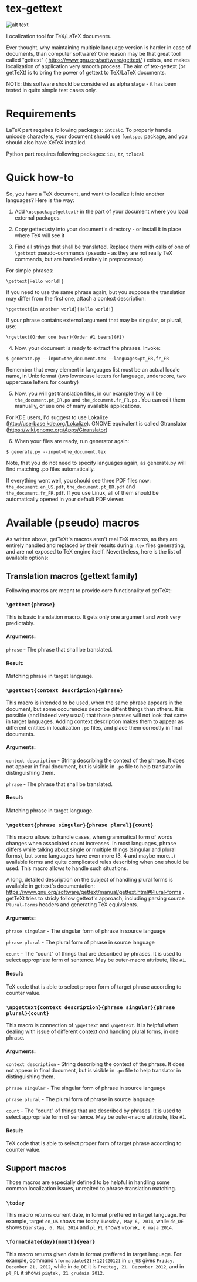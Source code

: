 tex-gettext
===========

![alt text](https://github.com/mplucinski/tex-gettext/raw/master/docs/logo_small.png "tex-gettext")

Localization tool for TeX/LaTeX documents.


Ever thought, why maintaining multiple language version is harder in case of documents, than computer software? One reason may be that great tool called "gettext" ( https://www.gnu.org/software/gettext/ ) exists, and makes localization of application very smooth process. The aim of tex-gettext (or getTeXt) is to bring the power of gettext to TeX/LaTeX documents.

NOTE: this software should be considered as alpha stage - it has been tested in quite simple test cases only.

Requirements
============

LaTeX part requires following packages: ```intcalc```. To properly handle unicode characters, your document should use ```fontspec``` package, and you should also have XeTeX installed.

Python part requires following packages: ```icu```, ```tz```, ```tzlocal```


Quick how-to
============
So, you have a TeX document, and want to localize it into another languages? Here is the way:

1. Add ```\usepackage{gettext}``` in the part of your document where you load external packages.

2. Copy gettext.sty into your document's directory - or install it in place where TeX will see it

3. Find all strings that shall be translated. Replace them with calls of one of ```\gettext``` pseudo-commands (pseudo - as they are not really TeX commands, but are handled entirely in preprocessor)

  For simple phrases:

  ```\gettext{Hello world!}```

  If you need to use the same phrase again, but you suppose the translation may differ from the first one, attach a context description:

  ```\pgettext{in another world}{Hello world!}```

  If your phrase contains external argument that may be singular, or plural, use:

  ```\ngettext{Order one beer}{Order #1 beers}{#1}```

4. Now, your document is ready to extract the phrases. Invoke:

  ```$ generate.py --input=the_document.tex --languages=pt_BR,fr_FR```

  Remember that every element in languages list must be an actual locale name, in Unix format (two lowercase letters for language, underscore, two uppercase letters for country)

5. Now, you will get translation files, in our example they will be ```the_document.pt_BR.po``` and ```the_document.fr_FR.po``` . You can edit them manually, or use one of many available applications.

  For KDE users, I'd suggest to use Lokalize (http://userbase.kde.org/Lokalize). GNOME equivalent is called Gtranslator (https://wiki.gnome.org/Apps/Gtranslator)

6. When your files are ready, run generator again:

  ```$ generate.py --input=the_document.tex```

  Note, that you do not need to specify languages again, as generate.py will find matching .po files automatically.

If everything went well, you should see three PDF files now: ```the_document.en_US.pdf```, ```the_document.pt_BR.pdf``` and ```the_document.fr_FR.pdf```. If you use Linux, all of them should be automatically opened in your default PDF viewer.


Available (pseudo) macros
=========================
As written above, getTeXt's macros aren't real TeX macros, as they are entirely handled and replaced by their results during ```.tex``` files generating, and are not exposed to TeX engine itself. Nevertheless, here is the list of available options:

Translation macros (gettext family)
-----------------------------------

Following macros are meant to provide core functionality of getTeXt:

###  ```\gettext{phrase}```

This is basic translation macro. It gets only one argument and work very predictably.

#### Arguments:

  ```phrase``` - The phrase that shall be translated.

#### Result:

  Matching phrase in target language.

### ```\pgettext{context description}{phrase}```

This macro is intended to be used, when the same phrase appears in the document, but some occurencies describe diffent things than others. It is possible (and indeed very usual) that those phrases will not look that same in target languages. Adding context description makes them to appear as different entities in localization ```.po``` files, and place them correctly in final documents.

#### Arguments:

  ```context description``` - String describing the context of the phrase. It does not appear in final document, but is visible in ```.po``` file to help translator in distinguishing them.

  ```phrase``` - The phrase that shall be translated.

#### Result:

  Matching phrase in target language.

### ```\ngettext{phrase singular}{phrase plural}{count}```

This macro allows to handle cases, when grammatical form of words changes when associated count increases. In most languages, phrase differs while talking about single or multiple things (singular and plural forms), but some languages have even more (3, 4 and maybe more...) available forms and quite complicated rules describing when one should be used. This macro allows to handle such situations.

A long, detailed description on the subject of handling plural forms is available in gettext's documentation: https://www.gnu.org/software/gettext/manual/gettext.html#Plural-forms . getTeXt tries to stricly follow gettext's approach, including parsing source ```Plural-Forms``` headers and generating TeX equivalents.

#### Arguments:

  ```phrase singular``` - The singular form of phrase in source language

  ```phrase plural``` - The plural form of phrase in source language

  ```count``` - The "count" of things that are described by phrases. It is used to select appropriate form of sentence. May be outer-macro attribute, like ```#1```.

#### Result:

  TeX code that is able to select proper form of target phrase according to counter value.

### ```\npgettext{context description}{phrase singular}{phrase plural}{count}```

This macro is connection of ```\pgettext``` and ```\ngettext```. It is helpful when dealing with issue of different context *and* handling plural forms, in one phrase.

#### Arguments:

  ```context description``` - String describing the context of the phrase. It does not appear in final document, but is visible in ```.po``` file to help translator in distinguishing them.

  ```phrase singular``` - The singular form of phrase in source language

  ```phrase plural``` - The plural form of phrase in source language

  ```count``` - The "count" of things that are described by phrases. It is used to select appropriate form of sentence. May be outer-macro attribute, like ```#1```.

#### Result:

  TeX code that is able to select proper form of target phrase according to counter value.


Support macros
--------------

Those macros are especially defined to be helpful in handling some common localization issues, unrealted to phrase-translation matching.

### ```\today```

This macro returns current date, in format preffered in target language. For example, target ```en_US``` shows me today ```Tuesday, May 6, 2014```, while ```de_DE``` shows ```Dienstag, 6. Mai 2014``` and ```pl_PL``` shows ```wtorek, 6 maja 2014```.

### ```\formatdate{day}{month}{year}```

This macro returns given date in format preffered in target language. For example, command ```\formatdate{21}{12}{2012}``` in ```en_US``` gives ```Friday, December 21, 2012```, while in ```de_DE``` it is ```Freitag, 21. Dezember 2012```, and in ```pl_PL``` it shows ```piątek, 21 grudnia 2012```.
